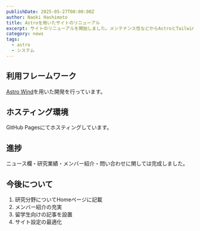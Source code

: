 ```yaml
---
publishDate: 2025-05-27T00:00:00Z
author: Naoki Hashimoto
title: Astroを用いたサイトのリニューアル
excerpt: サイトのリニューアルを開始しました。メンテナンス性などからAstroとTailwind cssを用いたフレームワークを採用しました。
category: news
tags:
  - astro
  - システム
---
```


## 利用フレームワーク
[Astro Wind](https://github.com/onwidget/astrowind)を用いた開発を行っています。

## ホスティング環境
GitHub Pagesにてホスティングしています。

## 進捗
ニュース欄・研究業績・メンバー紹介・問い合わせに関しては完成しました。

## 今後について
1. 研究分野についてHomeページに記載
2. メンバー紹介の充実
3. 留学生向けの記事を設置
4. サイト設定の最適化
